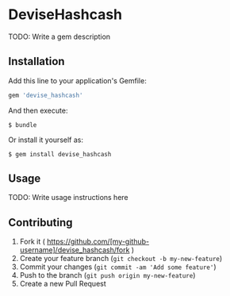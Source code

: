 # DeviseHashcash

TODO: Write a gem description

## Installation

Add this line to your application's Gemfile:

```ruby
gem 'devise_hashcash'
```

And then execute:

    $ bundle

Or install it yourself as:

    $ gem install devise_hashcash

## Usage

TODO: Write usage instructions here

## Contributing

1. Fork it ( https://github.com/[my-github-username]/devise_hashcash/fork )
2. Create your feature branch (`git checkout -b my-new-feature`)
3. Commit your changes (`git commit -am 'Add some feature'`)
4. Push to the branch (`git push origin my-new-feature`)
5. Create a new Pull Request

